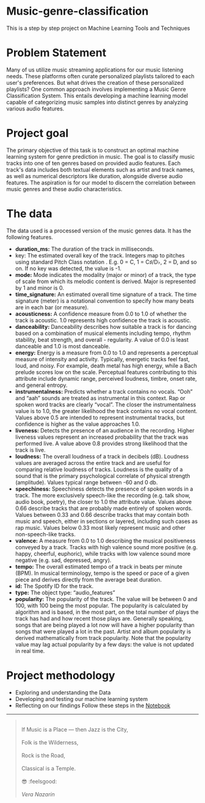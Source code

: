# Music-genre-classification
This is a step by step project on Machine Learning Tools and Techniques
# Problem Statement
Many of us utilize music streaming applications for our music listening needs. These platforms often curate personalized playlists tailored to each user's preferences. But what drives the creation of these personalized playlists? One common approach involves implementing a Music Genre Classification System. This entails developing a machine learning model capable of categorizing music samples into distinct genres by analyzing various audio features.

# Project goal
The primary objective of this task is to construct an optimal machine learning system for genre prediction in music. The goal is to classify music tracks into one of ten genres based on provided audio features. Each track's data includes both textual elements such as artist and track names, as well as numerical descriptors like duration, alongside diverse audio features. The aspiration is for our model to discern the correlation between music genres and these audio characteristics.

# The data
The data used is a processed version of the music genres data. It has the following features.
-  **duration_ms:** The duration of the track in milliseconds.
- key: The estimated overall key of the track. Integers map to pitches using standard Pitch Class notation . E.g. 0 = C, 1 = C♯/D♭, 2 = D, and so on. If no key was detected, the value is -1.
- **mode:** Mode indicates the modality (major or minor) of a track, the type of scale from which its melodic content is derived. Major is represented by 1 and minor is 0.
- **time_signature:** An estimated overall time signature of a track. The time signature (meter) is a notational convention to specify how many beats are in each bar (or measure).
- **acousticness:** A confidence measure from 0.0 to 1.0 of whether the track is acoustic. 1.0 represents high confidence the track is acoustic.
- **danceability:** Danceability describes how suitable a track is for dancing based on a combination of musical elements including tempo, rhythm stability, beat strength, and overall - regularity. A value of 0.0 is least danceable and 1.0 is most danceable.
- **energy:** Energy is a measure from 0.0 to 1.0 and represents a perceptual measure of intensity and activity. Typically, energetic tracks feel fast, loud, and noisy. For example, death metal has high energy, while a Bach prelude scores low on the scale. Perceptual features contributing to this attribute include dynamic range, perceived loudness, timbre, onset rate, and general entropy.
- **instrumentalness:** Predicts whether a track contains no vocals. “Ooh” and “aah” sounds are treated as instrumental in this context. Rap or spoken word tracks are clearly “vocal”. The closer the instrumentalness value is to 1.0, the greater likelihood the track contains no vocal content. Values above 0.5 are intended to represent instrumental tracks, but confidence is higher as the value approaches 1.0.
- **liveness:** Detects the presence of an audience in the recording. Higher liveness values represent an increased probability that the track was performed live. A value above 0.8 provides strong likelihood that the track is live.
- **loudness:** The overall loudness of a track in decibels (dB). Loudness values are averaged across the entire track and are useful for comparing relative loudness of tracks. Loudness is the quality of a sound that is the primary psychological correlate of physical strength (amplitude). Values typical range between -60 and 0 db.
- **speechiness:** Speechiness detects the presence of spoken words in a track. The more exclusively speech-like the recording (e.g. talk show, audio book, poetry), the closer to 1.0 the attribute value. Values above 0.66 describe tracks that are probably made entirely of spoken words. Values between 0.33 and 0.66 describe tracks that may contain both music and speech, either in sections or layered, including such cases as rap music. Values below 0.33 most likely represent music and other non-speech-like tracks.
- **valence:** A measure from 0.0 to 1.0 describing the musical positiveness conveyed by a track. Tracks with high valence sound more positive (e.g. happy, cheerful, euphoric), while tracks with low valence sound more negative (e.g. sad, depressed, angry).
- **tempo:** The overall estimated tempo of a track in beats per minute (BPM). In musical terminology, tempo is the speed or pace of a given piece and derives directly from the average beat duration.
- **id:** The Spotify ID for the track.
- **type:** The object type: “audio_features”
- **popularity:** The popularity of the track. The value will be between 0 and 100, with 100 being the most popular. The popularity is calculated by algorithm and is based, in the most part, on the total number of plays the track has had and how recent those plays are. Generally speaking, songs that are being played a lot now will have a higher popularity than songs that were played a lot in the past. Artist and album popularity is derived mathematically from track popularity. Note that the popularity value may lag actual popularity by a few days: the value is not updated in real time.
# Project methodology
 - Exploring and understanding the Data
 - Developing and testing our machine learning system
 - Reflecting on our findings
Follow these steps in the [Notebook](https://github.com/DAWOODSKYM/Music-genre-classification/blob/main/Music_Genres_Classsification.ipynb)
_____________________________________________________________________________________________________________________
> <br>If Music is a Place — then Jazz is the City,</br>
 <br>Folk is the Wilderness,</br>
 <br>Rock is the Road,</br>
 <br>Classical is a Temple.</br>
<br>😎 :feelsgood:</br>
<br>*Vera Nazarin*</br>

